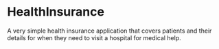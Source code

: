 # HealthInsurance
A very simple health insurance application that covers patients and their details for when they need to visit a hospital for medical help.
